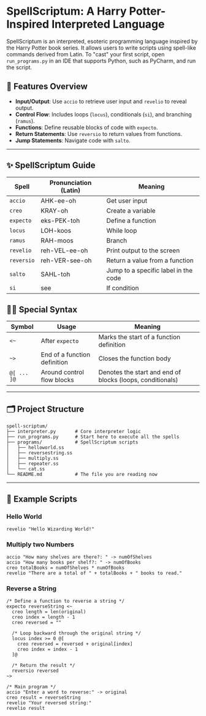 # SpellScriptum: A Harry Potter-Inspired Interpreted Language

SpellScriptum is an interpreted, esoteric programming language inspired by the Harry Potter book series. It allows users to write scripts using spell-like commands derived from Latin. To "cast" your first script, open `run_programs.py` in an IDE that supports Python, such as PyCharm, and run the script.

## 📌 Features Overview
- **Input/Output**: Use `accio` to retrieve user input and `revelio` to reveal output.
- **Control Flow**: Includes loops (`locus`), conditionals (`si`), and branching (`ramus`).
- **Functions**: Define reusable blocks of code with `expecto`.
- **Return Statements**: Use `reversio` to return values from functions.
- **Jump Statements**: Navigate code with `salto`.

---

## ✨ SpellScriptum Guide
| **Spell**   | **Pronunciation (Latin)** | **Meaning**                              |
|-------------|---------------------------|------------------------------------------|
| `accio`     | AHK-ee-oh                 | Get user input                           |
| `creo`      | KRAY-oh                   | Create a variable                        |
| `expecto`   | eks-PEK-toh               | Define a function                        |
| `locus`     | LOH-koos                  | While loop                               |
| `ramus`     | RAH-moos                  | Branch                                   |
| `revelio`   | reh-VEL-ee-oh             | Print output to the screen               |
| `reversio`  | reh-VER-see-oh            | Return a value from a function           |
| `salto`     | SAHL-toh                  | Jump to a specific label in the code     |
| `si`        | see                       | If condition                             |

## 🧙‍♂️ Special Syntax
| **Symbol** | **Usage**                     | **Meaning**                                               |
|------------|-------------------------------|-----------------------------------------------------------|
| `<~`       | After `expecto`               | Marks the start of a function definition                  |
| `~>`       | End of a function definition  | Closes the function body                                  |
| `@[ ... ]@`| Around control flow blocks    | Denotes the start and end of blocks (loops, conditionals) |

---

## 🗂️ Project Structure
```text
spell-scriptum/
├── interpreter.py       # Core interpreter logic
├── run_programs.py      # Start here to execute all the spells
├── programs/            # SpellScriptum scripts
│   ├── helloworld.ss
│   ├── reversestring.ss
│   ├── multiply.ss
│   ├── repeater.ss
│   └── cat.ss
└── README.md            # The file you are reading now
```

---

## 📜 Example Scripts

### Hello World
```text
revelio "Hello Wizarding World!"
```
### Multiply two Numbers
```text
accio "How many shelves are there?: " -> numOfShelves
accio "How many books per shelf?: " -> numOfBooks
creo totalBooks = numOfShelves * numOfBooks
revelio "There are a total of " + totalBooks + " books to read."
```

### Reverse a String
```text
/* Define a function to reverse a string */
expecto reverseString <~
  creo length = len(original)
  creo index = length - 1
  creo reversed = ""

  /* Loop backward through the original string */
  locus index >= 0 @[
    creo reversed = reversed + original[index]
    creo index = index - 1
  ]@

  /* Return the result */
  reversio reversed
~>

/* Main program */
accio "Enter a word to reverse:" -> original
creo result = reverseString
revelio "Your reversed string:"
revelio result
```
